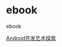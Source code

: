 # ebook
ebook

[Android开发艺术探索](https://legacy.gitbook.com/book/tom510230/android_ka_fa_yi_shu_tan_suo/details)

